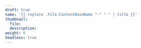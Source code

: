 ```yaml
---
draft: true
name: '{{ replace .File.ContentBaseName "-" " " | title }}'
thumbnail:
  file:
  description:
weight: 0
headless: true
---
```

